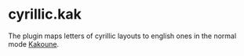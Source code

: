# cyrillic.kak

The plugin maps letters of cyrillic layouts to english ones in the normal mode [Kakoune](https://kakoune.org).
